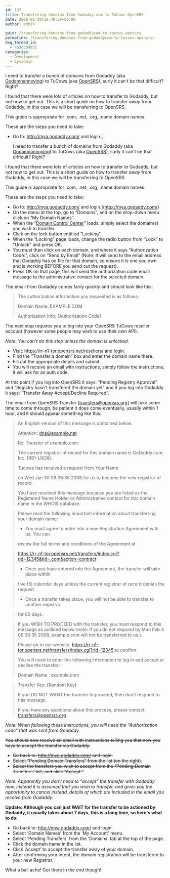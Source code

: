 ```yaml
---
id: 137
title: Transfering domains from Godaddy.com to TuCows OpenSRS
date: 2008-01-30T16:49:58+00:00
author: admin

guid: /transfering-domains-from-godaddycom-to-tucows-opensrs
permalink: /transfering-domains-from-godaddycom-to-tucows-opensrs/
dsq_thread_id:
  - 4536304931
categories:
  - Development
  - Sysadmin
---
```

<p class="lead">
  I need to transfer a bunch of domains from Godaddy (aka <a href="http://nodaddy.com/">Godamnannoying</a>) to TuCows (aka <a href="http://resellers.tucows.com/opensrs/">OpenSRS</a>), surly it can't be that difficult? Right?
</p>

I found that there were lots of articles on how to transfer _to_ Godaddy, but not how to get out. This is a short guide on how to transfer _away_ from Godaddy, in this case we will be transferring to OpenSRS.

This guide is appropriate for .com, .net, .org, .name domain names.

<!--more-->

These are the steps you need to take:

  * Go to: <http://mya.godaddy.com/> and login.[<p class="lead">
  I need to transfer a bunch of domains from Godaddy (aka <a href="http://nodaddy.com/">Godamnannoying</a>) to TuCows (aka <a href="http://resellers.tucows.com/opensrs/">OpenSRS</a>), surly it can't be that difficult? Right?
</p>

I found that there were lots of articles on how to transfer _to_ Godaddy, but not how to get out. This is a short guide on how to transfer _away_ from Godaddy, in this case we will be transferring to OpenSRS.

This guide is appropriate for .com, .net, .org, .name domain names.

<!--more-->

These are the steps you need to take:

  * Go to: <http://mya.godaddy.com/> and login.](http://mya.godaddy.com/) 
  * On the menu at the top, go to &#8220;Domains&#8221;, and on the drop-down menu click on &#8220;My Domain Names&#8221;.
  * When the &#8220;[Domain Control Center](https://dcc.godaddy.com/default.aspx?sa=)&#8221; loads, simply select the domain(s) you wish to transfer.
  * Click on the lock button entitled &#8220;Locking&#8221;.
  * When the &#8220;Locking&#8221; page loads, change the radio button from &#8220;Lock&#8221; to &#8220;Unlock&#8221; and press OK.
  * You must then click on each domain, and where it says &#8220;Authorization Code:&#8221;, click on &#8220;Send by Email&#8221; (Note: It will send to the email address that Godaddy has on file for that domain, so ensure it is one you own and is working BEFORE you send out the request).
  * Press OK on that page, this will send the authorization code email message to the administrative contact for the selected domain.

The email from Godaddy comes fairly quickly and should look like this:

> The authorization information you requested is as follows:
> 
> Domain Name: EXAMPLE.COM
> 
> Authorization Info: [Authorization Code]

The next step requires you to log into your OpenSRS TuCows reseller account (however some people may wish to use their own API).

_Note: You can't do this step unless the domain is unlocked._

  * Visit: <https://rr-n1-tor.opensrs.net/resellers/> and login.
  * Find the &#8220;Transfer a domain&#8221; box and enter the domain name there.
  * Fill out the appropriate details and submit.
  * You will receive an email with instructions, simply follow the instructions, it will ask for an auth code.

At this point if you log into OpenSRS it says: &#8220;Pending Registry Approval&#8221; and &#8220;Registry hasn't transfered the domain yet&#8221; and if you log into Godaddy it says: &#8220;Transfer Away Accept/Decline Required&#8221;.

The email from OpenSRS Transfer [transfers@opensrs.org] will take some time to come through, be patient it does come eventually, usually within 1 hour, and it should appear something like this:

> An English version of this message is contained below.
> 
> Attention: dns@example.net
> 
> Re: Transfer of example.com
> 
> The current registrar of record for this domain name is GoDaddy.com, Inc. (R91-LROR).
> 
> Tucows has received a request from Your Name
> 
> on Wed Jan 30 09:36:35 2008 for us to become the new registrar of record.
> 
> You have received this message because you are listed as the Registered Name Holder or Administrative contact for this domain name in the WHOIS database.
  
> Please read the following important information about transferring your domain name:
> 
> * You must agree to enter into a new Registration Agreement with us. You can
  
> review the full terms and conditions of the Agreement at
  
> https://rr-n1-tor.opensrs.net/transfers/index.cgi?rid=12345&tld=.com&action=contract
> 
> * Once you have entered into the Agreement, the transfer will take place within
  
> five (5) calendar days unless the current registrar of record denies the request.
> 
> * Once a transfer takes place, you will not be able to transfer to another registrar
  
> for 60 days.
  
> If you WISH TO PROCEED with the transfer, you must respond to this message as outlined below (note: if you do not respond by Mon Feb 4 09:36:35 2008, example.com will not be transferred to us.).
> 
> Please go to our website, https://rr-n1-tor.opensrs.net/transfers/index.cgi?rid=12345 to confirm.
> 
> You will need to enter the following information to log in and accept or decline the transfer:
> 
> Domain Name : example.com
  
> Transfer Key: [Random Key]
> 
> If you DO NOT WANT the transfer to proceed, then don't respond to this message.
> 
> If you have any questions about this process, please contact transfers@opensrs.org

_Note: When following these instructions, you will need the &#8220;Authorization code&#8221; that was sent from Godaddy._

<span style="text-decoration: line-through;">You should now receive an email with instructions telling you that now you have to accept the transfer via Godaddy.</span>

  *  <span style="text-decoration: line-through;">Go back to: <a href="http://mya.godaddy.com/">http://mya.godaddy.com/</a> and login.</span>
  * <span style="text-decoration: line-through;">Select &#8220;Pending Domain Transfers&#8221; from the list (on the right). </span>
  * <span style="text-decoration: line-through;">Select the transfers you wish to accept from the &#8220;Pending Domain Transfers&#8221; list, and click &#8220;Accept.&#8221;</span>

_Note: Apparently you don't need to &#8220;accept&#8221; the transfer with Godaddy now, instead it is assumed that you wish to transfer, and gives you the opportunity to cancel instead, details of which are included in the email you receive from Godaddy._

**Update: Although you can just WAIT for the transfer to be actioned by Godaddy, it usually takes about 7 days, this is a long time, so here's what to do:**

  * Go back to: <http://mya.godaddy.com/> and login.
  * Select &#8216;Domain Names' from the &#8216;My Account' menu.
  * Select &#8216;Pending Transfers' from the &#8216;Domains' tab at the top of the page.
  * Click the domain name in the list.
  * Click &#8216;Accept' to accept the transfer away of your domain.
  * After confirming your intent, the domain registration will be transfered to your new Registrar.

What a ball ache! Got there in the end though!